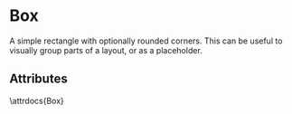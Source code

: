 # Box

A simple rectangle with optionally rounded corners.
This can be useful to visually group parts of a layout, or as a placeholder.

## Attributes

\attrdocs{Box}